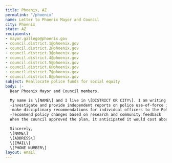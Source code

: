 ```yaml
---
title: Phoenix, AZ
permalink: "/phoenix"
name: Letter to Phoenix Mayor and Council
city: Phoenix
state: AZ
recipients:
- mayor.gallego@phoenix.gov
- council.district.1@phoenix.gov
- council.district.2@phoenix.gov
- council.district.3@phoenix.gov
- council.district.4@phoenix.gov
- council.district.5@phoenix.gov
- council.district.6@phoenix.gov
- council.district.7@phoenix.gov
- council.district.8@phoenix.gov
subject: Reallocate police funds for social equity
body: |-
  Dear Phoenix Mayor and Council members,

  My name is \[NAME\] and I live in \[DISTRICT OR CITY\]. I am writing to you as a constituent who is disturbed by the injustices and brutality carried out by police forces across the country, and particularly in the Phoenix PD. In February, the council approved a community review board and Office of Accountability and Transparency. They were given the power to:
  -investigate and provide independent reports on police use-of-force incidents and citizen complaints
  -make disciplinary recommendations for individual officers to the Police chief
  -recommend policy changes based on research and community feedback
  When the council approved the plan, it anticipated it would cost about $3 million, but in Wednesday’s 2020-21 budget decision it only received $400,000. In 2019, The Phoenix PD received $721 million from the City of Phoenix. The current City Manager recommendation is $741 million, a $20 million increase, yet they can’t provide $3 million to OAT. Ending police brutality should be a budget priority. Justice should be a budget priority. Health and safety--which are proven to be better promoted through social programs and education than policing--should be a priority. I demand that you, as a representative of your Phoenix constituents, fully fund OAT, and redirect a meaningful portion of the Phoenix PD budget to social services, cultural programs, and education, which are backbones of any healthy community. Thank you.

  Sincerely,
  \[NAME\]
  \[ADDRESS\]
  \[EMAIL\]
  \[PHONE NUMBER\]
layout: email
---
```


